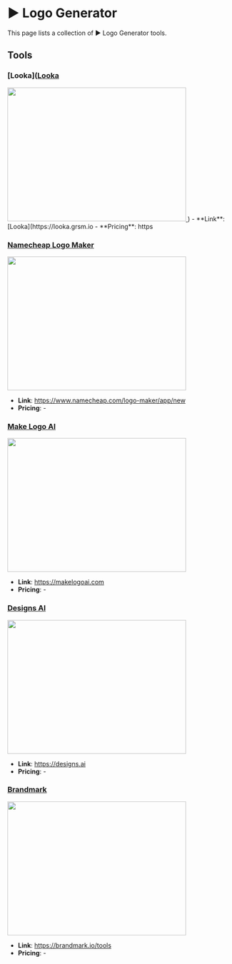 # ▶️ Logo Generator

This page lists a collection of ▶️ Logo Generator tools.

## Tools

### [Looka]([Looka](https://looka.grsm.io)
<a href="[Looka](https://looka.grsm.io">
   <img src="media/Looka.png" width="400" height="300">
</a>
)
- **Link**: [Looka](https://looka.grsm.io
- **Pricing**: https

### [Namecheap Logo Maker](https://www.namecheap.com/logo-maker/app/new)
<a href="https://www.namecheap.com/logo-maker/app/new">
   <img src="media/Namecheap Logo Maker.png" width="400" height="300">
</a>
 
- **Link**: https://www.namecheap.com/logo-maker/app/new
- **Pricing**: -

### [Make Logo AI](https://makelogoai.com)
<a href="https://makelogoai.com">
   <img src="media/Make Logo AI.png" width="400" height="300">
</a>
 
- **Link**: https://makelogoai.com
- **Pricing**: -

### [Designs AI](https://designs.ai)
<a href="https://designs.ai">
   <img src="media/Designs AI.png" width="400" height="300">
</a>
 
- **Link**: https://designs.ai
- **Pricing**: -

### [Brandmark](https://brandmark.io/tools)
<a href="https://brandmark.io/tools">
   <img src="media/Brandmark.png" width="400" height="300">
</a>
 
- **Link**: https://brandmark.io/tools
- **Pricing**: -

